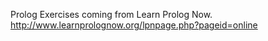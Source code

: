 Prolog Exercises coming from Learn Prolog Now.
http://www.learnprolognow.org/lpnpage.php?pageid=online
